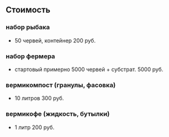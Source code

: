 ## Стоимость
### набор рыбака
- 50 червей, контейнер 200 руб.

### набор фермера
- стартовый примерно 5000 червей + субстрат. 5000 руб.

### вермикомпост (гранулы, фасовка)
- 10 литров 300 руб.

### вермикофе (жидкость, бутылки)
- 1 литр 200 руб.
